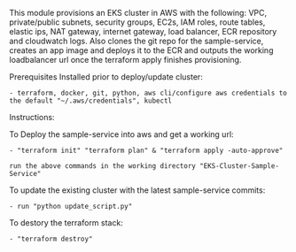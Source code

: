 This module provisions an EKS cluster in AWS with the following: VPC, private/public subnets, security groups, EC2s, IAM roles, route tables, elastic ips, NAT gateway, internet gateway, load balancer, ECR repository and cloudwatch logs. Also clones the git repo for the sample-service, creates an app image and deploys it to the ECR and outputs the working loadbalancer url once the terraform apply finishes provisioning.



Prerequisites Installed prior to deploy/update cluster:

    - terraform, docker, git, python, aws cli/configure aws credentials to the default "~/.aws/credentials", kubectl



Instructions:

To Deploy the sample-service into aws and get a working url:

    - "terraform init" "terraform plan" & "terraform apply -auto-approve" 
    
    run the above commands in the working directory "EKS-Cluster-Sample-Service" 

To update the existing cluster with the latest sample-service commits:

    - run "python update_script.py"

To destory the terraform stack:

    - "terraform destroy"